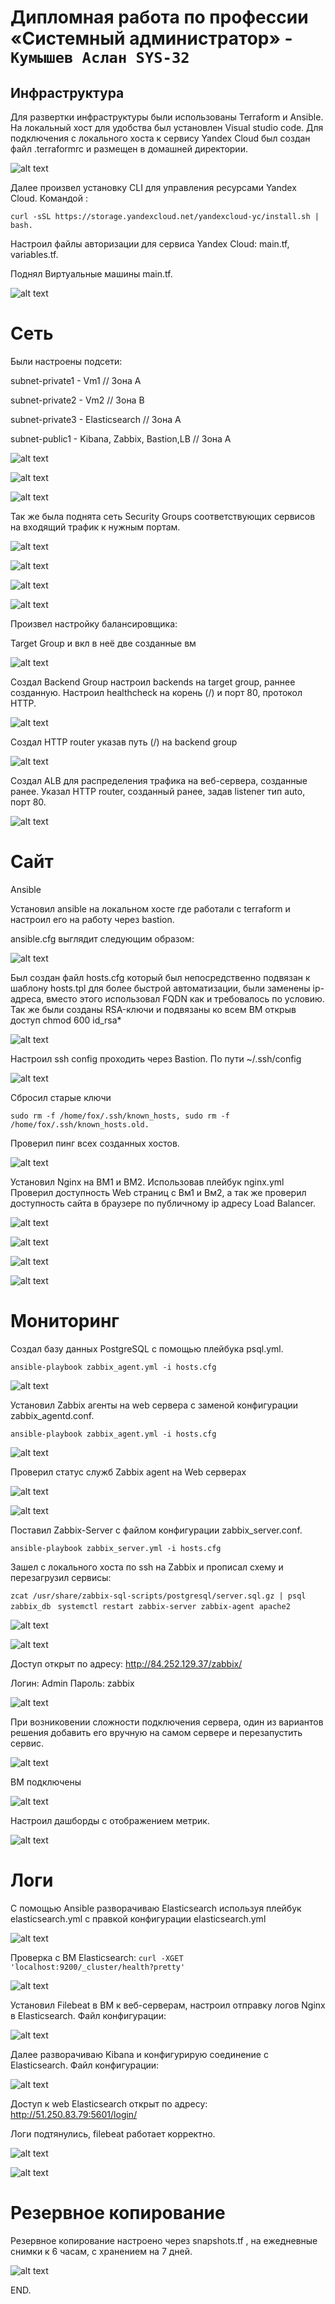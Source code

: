#  Дипломная работа по профессии «Системный администратор» - `Кумышев Аслан SYS-32`

## Инфраструктура

Для развертки инфраструктуры были использованы Terraform и Ansible.
На локальный хост для удобства был установлен Visual studio code.
Для подключения с локального хоста к сервису Yandex Cloud был создан файл .terraformrc и размещен в домашней директории. 

![alt text](https://github.com/sAslank/Diplom/blob/main/img/1.jpg)

Далее произвел установку CLI для управления ресурсами Yandex Cloud. Командой : 

```
curl -sSL https://storage.yandexcloud.net/yandexcloud-yc/install.sh | bash.
```

Настроил файлы авторизации для сервиса Yandex Cloud: main.tf, variables.tf.


Поднял Виртуальные машины main.tf.

![alt text](https://github.com/sAslank/Diplom/blob/main/img/2.jpg)



# Сеть

Были настроены подсети:

subnet-private1 - Vm1 // Зона А

subnet-private2 - Vm2 // Зона B

subnet-private3 - Elasticsearch // Зона А

subnet-public1 - Kibana, Zabbix, Bastion,LB // Зона А


![alt text](https://github.com/sAslank/Diplom/blob/main/img/3.jpg)

![alt text](https://github.com/sAslank/Diplom/blob/main/img/4.jpg)

![alt text](https://github.com/sAslank/Diplom/blob/main/img/5.jpg)

Так же была поднята сеть Security Groups соответствующих сервисов на входящий трафик к нужным портам.

![alt text](https://github.com/sAslank/Diplom/blob/main/img/10.jpg)

![alt text](https://github.com/sAslank/Diplom/blob/main/img/11.jpg)

![alt text](https://github.com/sAslank/Diplom/blob/main/img/12.jpg)

![alt text](https://github.com/sAslank/Diplom/blob/main/img/10.jpg)

Произвел настройку балансировщика:

Target Group и вкл в неё две созданные вм

![alt text](https://github.com/sAslank/Diplom/blob/main/img/9.jpg)

Создал Backend Group настроил backends на target group, раннее созданную. Настроил healthcheck на корень (/) и порт 80, протокол HTTP.

![alt text](https://github.com/sAslank/Diplom/blob/main/img/b.jpg)

Создал HTTP router указав путь (/) на backend group

![alt text](https://github.com/sAslank/Diplom/blob/main/img/7.jpg)

Создал ALB для распределения трафика на веб-сервера, созданные ранее. Указал HTTP router, созданный ранее, задав listener тип auto, порт 80.


![alt text](https://github.com/sAslank/Diplom/blob/main/img/6.jpg)


# Сайт


Ansible 

Установил ansible на локальном хосте где работали с terraform и настроил его на работу через bastion.

ansible.cfg выглядит следующим образом:

![alt text](https://github.com/sAslank/Diplom/blob/main/img/14.jpg)



Был создан файл hosts.cfg который был непосредственно подвязан к шаблону hosts.tpl для более быстрой автоматизации, были заменены ip-адреса, вместо этого использовал FQDN как и требовалось по условию. Так же были созданы  RSA-ключи и подвязаны ко всем ВМ открыв доступ chmod 600 id_rsa*


![alt text](https://github.com/sAslank/Diplom/blob/main/img/15.jpg)

Настроил ssh config проходить через Bastion. По пути ~/.ssh/config

![alt text](https://github.com/sAslank/Diplom/blob/main/img/16.jpg)

Сбросил старые ключи 
```
sudo rm -f /home/fox/.ssh/known_hosts, sudo rm -f /home/fox/.ssh/known_hosts.old.
```
Проверил пинг всех созданных хостов.

![alt text](https://github.com/sAslank/Diplom/blob/main/img/17.jpg)


Установил Nginx на ВМ1 и ВМ2. Использовав плейбук nginx.yml
Проверил доступность Web страниц с Вм1 и Вм2, а так же проверил доступность сайта в браузере по публичному ip адресу Load Balancer.

![alt text](https://github.com/sAslank/Diplom/blob/main/img/18.jpg)

![alt text](https://github.com/sAslank/Diplom/blob/main/img/19.jpg)

![alt text](https://github.com/sAslank/Diplom/blob/main/img/20.jpg)

![alt text](https://github.com/sAslank/Diplom/blob/main/img/21.jpg)


# Мониторинг

Создал базу данных PostgreSQL с помощью плейбука psql.yml.

```ansible-playbook zabbix_agent.yml -i hosts.cfg``` 

![alt text](https://github.com/sAslank/Diplom/blob/main/img/22.jpg)

Установил Zabbix агенты на web сервера с заменой конфигурации zabbix_agentd.conf. 

```ansible-playbook zabbix_agent.yml -i hosts.cfg```

![alt text](https://github.com/sAslank/Diplom/blob/main/img/23.jpg)

Проверил статус служб Zabbix agent на Web серверах

![alt text](https://github.com/sAslank/Diplom/blob/main/img/24.jpg)

![alt text](https://github.com/sAslank/Diplom/blob/main/img/25.jpg)

Поставил Zabbix-Server с файлом конфигурации zabbix_server.conf. 

```ansible-playbook zabbix_server.yml -i hosts.cfg ```

Зашел с локального хоста по ssh на Zabbix и прописал схему и перезагрузил сервисы:

```zcat /usr/share/zabbix-sql-scripts/postgresql/server.sql.gz | psql zabbix_db``` 
``` systemctl restart zabbix-server zabbix-agent apache2``` 

![alt text](https://github.com/sAslank/Diplom/blob/main/img/26.jpg)

![alt text](https://github.com/sAslank/Diplom/blob/main/img/27.jpg)

Доступ открыт по адресу: http://84.252.129.37/zabbix/

Логин: Admin
Пароль: zabbix

![alt text](https://github.com/sAslank/Diplom/blob/main/img/28.jpg)

При возниковении сложности подключения сервера, один из вариантов решения добавить его вручную на самом сервере и перезапустить сервис.

![alt text](https://github.com/sAslank/Diplom/blob/main/img/29.jpg)

ВМ подключены

![alt text](https://github.com/sAslank/Diplom/blob/main/img/el.jpg)


Настроил дашборды с отображением метрик.

![alt text](https://github.com/sAslank/Diplom/blob/main/img/38.jpg)



# Логи

С помощью Ansible разворачиваю Elasticsearch используя плейбук elasticsearch.yml с правкой конфигурации elasticsearch.yml

![alt text](https://github.com/sAslank/Diplom/blob/main/img/31.jpg)

Проверка с ВМ Elasticsearch: ```curl -XGET 'localhost:9200/_cluster/health?pretty'```

![alt text](https://github.com/sAslank/Diplom/blob/main/img/32.jpg)



Установил Filebeat в ВМ к веб-серверам, настроил отправку логов Nginx в Elasticsearch. Файл конфигурации: 

![alt text](https://github.com/sAslank/Diplom/blob/main/img/33.jpg)

Далее разворачиваю Kibana и конфигурирую соединение с Elasticsearch. Файл конфигурации: 

![alt text](https://github.com/sAslank/Diplom/blob/main/img/34.jpg)

Доступ к web Elasticsearch открыт по адресу: http://51.250.83.79:5601/login/


Логи подтянулись, filebeat работает корректно.

![alt text](https://github.com/sAslank/Diplom/blob/main/img/35.jpg)

![alt text](https://github.com/sAslank/Diplom/blob/main/img/36.jpg)


# Резервное копирование 

Резервное копирование настроено через snapshots.tf , на ежедневные снимки к 6 часам, с хранением на 7 дней.

![alt text](https://github.com/sAslank/Diplom/blob/main/img/37.jpg)

END.
